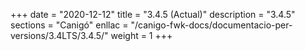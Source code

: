 +++
date        = "2020-12-12"
title       = "3.4.5 (Actual)"
description = "3.4.5"
sections    = "Canigó"
enllac		= "/canigo-fwk-docs/documentacio-per-versions/3.4LTS/3.4.5/"
weight		= 1
+++
